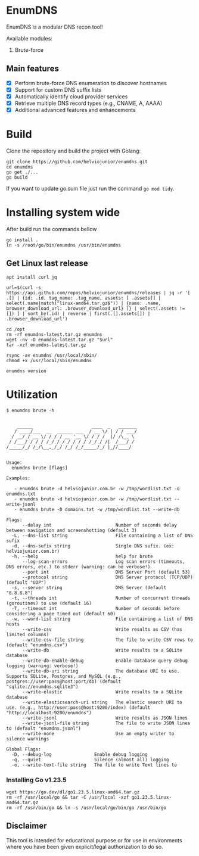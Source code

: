 # EnumDNS

EnumDNS is a modular DNS recon tool! 

Available modules:

1. Brute-force


## Main features

- [x] Perform brute-force DNS enumeration to discover hostnames  
- [x] Support for custom DNS suffix lists  
- [x] Automatically identify cloud provider services  
- [x] Retrieve multiple DNS record types (e.g., CNAME, A, AAAA)  
- [x] Additional advanced features and enhancements  

# Build

Clone the repository and build the project with Golang:

```
git clone https://github.com/helviojunior/enumdns.git
cd enumdns
go get ./...
go build
```

If you want to update go.sum file just run the command `go mod tidy`.

# Installing system wide

After build run the commands bellow

```
go install .
ln -s /root/go/bin/enumdns /usr/bin/enumdns
```

## Get Linux last release
```
apt install curl jq

url=$(curl -s https://api.github.com/repos/helviojunior/enumdns/releases | jq -r '[ .[] | {id: .id, tag_name: .tag_name, assets: [ .assets[] | select(.name|match("linux-amd64.tar.gz$")) | {name: .name, browser_download_url: .browser_download_url} ]} | select(.assets != []) ] | sort_by(.id) | reverse | first(.[].assets[]) | .browser_download_url')

cd /opt
rm -rf enumdns-latest.tar.gz enumdns
wget -nv -O enumdns-latest.tar.gz "$url"
tar -xzf enumdns-latest.tar.gz

rsync -av enumdns /usr/local/sbin/
chmod +x /usr/local/sbin/enumdns

enumdns version
```

# Utilization

```
$ enumdns brute -h


    ______                      ____  _   _______
   / ____/___  __  ______ ___  / __ \/ | / / ___/
  / __/ / __ \/ / / / __ '__ \/ / / /  |/ /\__ \
 / /___/ / / / /_/ / / / / / / /_/ / /|  /___/ /
/_____/_/ /_/\__,_/_/ /_/ /_/_____/_/ |_//____/


Usage:
  enumdns brute [flags]

Examples:

   - enumdns brute -d helviojunior.com.br -w /tmp/wordlist.txt -o enumdns.txt
   - enumdns brute -d helviojunior.com.br -w /tmp/wordlist.txt --write-jsonl
   - enumdns brute -D domains.txt -w /tmp/wordlist.txt --write-db

Flags:
      --delay int                        Number of seconds delay between navigation and screenshotting (default 3)
  -L, --dns-list string                  File containing a list of DNS sufix
  -d, --dns-sufix string                 Single DNS sufix. (ex: helviojunior.com.br)
  -h, --help                             help for brute
      --log-scan-errors                  Log scan errors (timeouts, DNS errors, etc.) to stderr (warning: can be verbose!)
      --port int                         DNS Server Port (default 53)
      --protocol string                  DNS Server protocol (TCP/UDP) (default "UDP")
  -s, --server string                    DNS Server (default "8.8.8.8")
  -t, --threads int                      Number of concurrent threads (goroutines) to use (default 16)
  -T, --timeout int                      Number of seconds before considering a page timed out (default 60)
  -w, --word-list string                 File containing a list of DNS hosts
      --write-csv                        Write results as CSV (has limited columns)
      --write-csv-file string            The file to write CSV rows to (default "enumdns.csv")
      --write-db                         Write results to a SQLite database
      --write-db-enable-debug            Enable database query debug logging (warning: verbose!)
      --write-db-uri string              The database URI to use. Supports SQLite, Postgres, and MySQL (e.g., postgres://user:pass@host:port/db) (default "sqlite://enumdns.sqlite3")
      --write-elastic                    Write results to a SQLite database
      --write-elasticsearch-uri string   The elastic search URI to use. (e.g., http://user:pass@host:9200/index) (default "http://localhost:9200/enumdns")
      --write-jsonl                      Write results as JSON lines
      --write-jsonl-file string          The file to write JSON lines to (default "enumdns.jsonl")
      --write-none                       Use an empty writer to silence warnings

Global Flags:
  -D, --debug-log                Enable debug logging
  -q, --quiet                    Silence (almost all) logging
  -o, --write-text-file string   The file to write Text lines to

```

### Installing Go v1.23.5

```
wget https://go.dev/dl/go1.23.5.linux-amd64.tar.gz
rm -rf /usr/local/go && tar -C /usr/local -xzf go1.23.5.linux-amd64.tar.gz
rm -rf /usr/bin/go && ln -s /usr/local/go/bin/go /usr/bin/go
```


## Disclaimer

This tool is intended for educational purpose or for use in environments where you have been given explicit/legal authorization to do so.